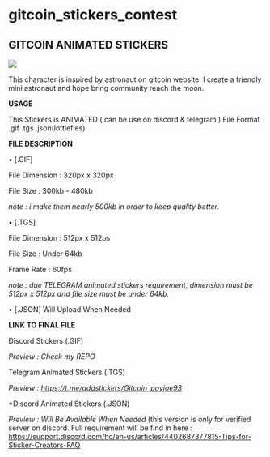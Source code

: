 # gitcoin_stickers_contest

<h2>GITCOIN ANIMATED STICKERS</h2>

<img src="https://i.ibb.co/MCN2jwq/ezgif-com-gif-maker-17.gif">

This character is inspired by astronaut on gitcoin website. I create a friendly mini astronaut and hope bring community reach the moon.

<b>USAGE</b>

This Stickers is ANIMATED ( can be use on discord & telegram )
File Format .gif .tgs .json(lottiefies)

<b>FILE DESCRIPTION</b>

• [.GIF]

File Dimension : 320px x 320px

File Size : 300kb - 480kb

<i>note : i make them nearly 500kb in order to keep quality better.</i>

• [.TGS]

File Dimension : 512px x 512ps

File Size : Under 64kb

Frame Rate : 60fps

<i>note : due TELEGRAM animated stickers requirement, dimension must be 512px x 512px and file size must be under 64kb.</i>

• [.JSON]
Will Upload When Needed







<b>LINK TO FINAL FILE</b>

Discord Stickers (.GIF)

<i>Preview : Check my REPO</i>

Telegram Animated Stickers (.TGS)

<i>Preview : https://t.me/addstickers/Gitcoin_payjoe93</i>

*Discord Animated Stickers (.JSON)

<i>Preview : Will Be Available When Needed</i>
(this version is only for verified server on discord. Full requirement will be find in here : https://support.discord.com/hc/en-us/articles/4402687377815-Tips-for-Sticker-Creators-FAQ
